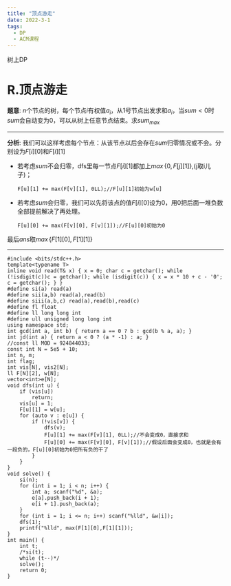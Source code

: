 ```yaml
---
title: "顶点游走"
date: 2022-3-1
tags:
  - DP
  - ACM课程
---
```


树上DP

<!-- more -->

# R.顶点游走

**题意**: $n$个节点的树，每个节点$i$有权值$a_i$，从$1$号节点出发求和$a_i$，当$sum<0$时$sum$会自动变为$0$，可以从树上任意节点结束。求$sum_{max}$

***

**分析**: 我们可以这样考虑每个节点：从该节点以后会存在$sum$归零情况或不会。分别设为$F[i][0]$和$F[i][1]$

* 若考虑$sum$不会归零，dfs里每一节点$F[i][1]$都加上$max\,\{0,F[j][1]\}$,(j取i儿子)；

  ~~~
  F[u][1] += max(F[v][1], 0LL);//F[u][1]初始为w[u]
  ~~~

* 若考虑$sum$会归零，我们可以先将该点的值$F[i][0]$设为$0$，用$0$把后面一堆负数全部提前解决了再处理。

  ~~~
  F[u][0] += max(F[v][0], F[v][1]);//F[u][0]初始为0
  ~~~


最后$ans$取$max\,\{F[1][0],F[1][1]\}$

***

```
#include <bits/stdc++.h>
template<typename T>
inline void read(T& x) { x = 0; char c = getchar(); while (!isdigit(c))c = getchar(); while (isdigit(c)) { x = x * 10 + c - '0'; c = getchar(); } }
#define si(a) read(a)
#define sii(a,b) read(a),read(b)
#define siii(a,b,c) read(a),read(b),read(c)
#define fl float
#define ll long long int
#define ull unsigned long long int
using namespace std;
int gcd(int a, int b) { return a == 0 ? b : gcd(b % a, a); }
int jd(int a) { return a < 0 ? (a * -1) : a; }
//const ll MOD = 924844033;
const int N = 5e5 + 10;
int n, m;
int flag;
int vis[N], vis2[N];
ll F[N][2], w[N];
vector<int>e[N];
void dfs(int u) {
	if (vis[u])
		return;
	vis[u] = 1;
	F[u][1] = w[u];
	for (auto v : e[u]) {
		if (!vis[v]) {
			dfs(v);
			F[u][1] += max(F[v][1], 0LL);//不会变成0，直接求和
			F[u][0] += max(F[v][0], F[v][1]);//假设后面会变成0，也就是会有一段负的，F[u][0]初始为0把所有负的干了
		}
	}
}
void solve() {
	si(n);
	for (int i = 1; i < n; i++) {
		int a; scanf("%d", &a);
		e[a].push_back(i + 1);
		e[i + 1].push_back(a);
	}
	for (int i = 1; i <= n; i++) scanf("%lld", &w[i]);
	dfs(1);
	printf("%lld", max(F[1][0],F[1][1]));
}
int main() {
	int t;
	/*si(t);
	while (t--)*/
	solve();
	return 0;
}
```

